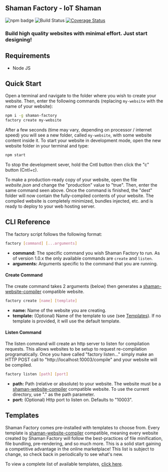 ## Shaman Factory - IoT Shaman

![npm badge](https://img.shields.io/npm/v/shaman-factory.svg) ![Build Status](https://travis-ci.org/iotshaman/shaman-factory.svg?branch=master) [![Coverage Status](https://coveralls.io/repos/github/iotshaman/shaman-factory/badge.svg?branch=master)](https://coveralls.io/github/iotshaman/shaman-factory?branch=master)

### Build high quality websites with minimal effort. Just start designing!

## Requirements
- Node JS

## Quick Start

Open a terminal and navigate to the folder where you wish to create your website. Then, enter the following commands (replacing `my-website` with the name of your website):

```sh
npm i -g shaman-factory
factory create my-website
```

After a few seconds (time may vary, depending on processor / internet speed) you will see a new folder, called `my-website`, with some website content inside it. To start your website in development mode, open the new website folder in your terminal and type:

```sh
npm start
```

To stop the development sever, hold the Cntl button then click the "c" button (Cntl+c).

To make a production-ready copy of your website, open the file *website.json* and change the "production" value to "true". Then, enter the same command seen above. Once the command is finished, the "dest" folder will now contain the fully-compiled contents of your website. The compiled website is completely minimized, bundles injected, etc. and is ready to deploy to your web hosting server. 

## CLI Reference

The factory script follows the following format:

```sh
factory [command] [...arguments]
```

- **command:** The specific command you wish Shaman Factory to run. As of version 1.0.x the only available commands are `create` and `listen`.
- **arguments:** Arguments specific to the command that you are running.

#### Create Command

The create command takes 2 arguments (below) then generates a [shaman-website-compiler](https://github.com/iotshaman/shaman-website-compiler) compatible website. 

```sh
factory create [name] [template]
```

- **name:** Name of the website you are creating.
- **template:** (Optional) Name of the template to use (see [Templates](#templates)). If no template is provided, it will use the default template.

#### Listen Command

The listen command will create an http server to listen for compilation requests. This allows websites to be setup to request re-compilation programatically. Once you have called "factory listen..." simply make an HTTP POST call to "http://localhost:10003/compile" and your website will be compiled. 

```sh
factory listen [path] [port]
```

- **path:** Path (relative or absolute) to your website. The website must be a [shaman-website-compiler](https://github.com/iotshaman/shaman-website-compiler) compatible website. To use the current directory, use "." as the path parameter.
- **port:** (Optional) Http port to listen on. Defaults to "10003".

## Templates

Shaman Factory comes pre-installed with templates to choose from. Every template is [shaman-website-compiler](https://github.com/iotshaman/shaman-website-compiler) compatible, meaning every website created by Shaman Factory will follow the best-practices of file minification, file bundling, pre-rendering, and so much more. This is a solid start gaining a competitive advantage in the online marketplace! This list is subject to change, so check back in periodically to see what's new.

To view a complete list of available templates, [click here](https://github.com/iotshaman/shaman-factory/tree/master/templates).
